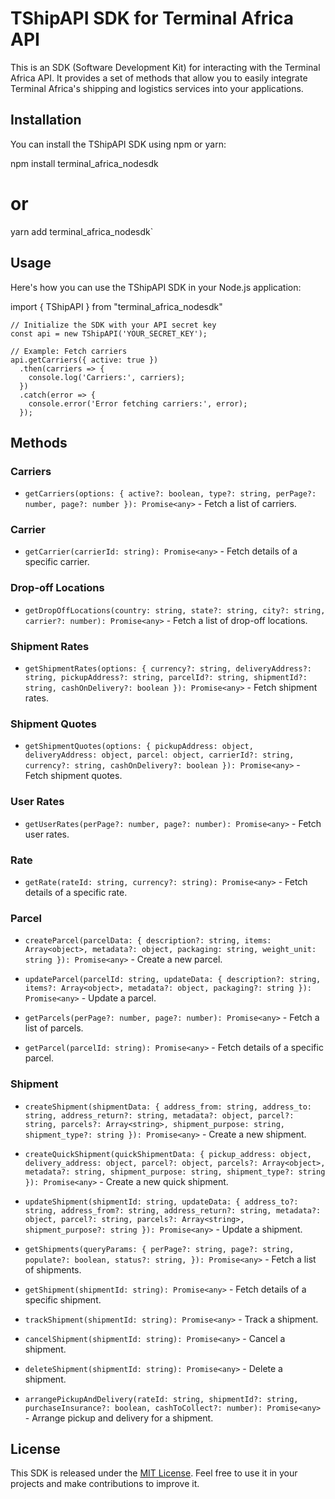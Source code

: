 ﻿# TShipAPI SDK for Terminal Africa API

This is an SDK (Software Development Kit) for interacting with the Terminal Africa API. It provides a set of methods that allow you to easily integrate Terminal Africa's shipping and logistics services into your applications.

## Installation

You can install the TShipAPI SDK using npm or yarn:

npm install terminal_africa_nodesdk
# or
yarn add terminal_africa_nodesdk` 

## Usage

Here's how you can use the TShipAPI SDK in your Node.js application:

import { TShipAPI } from "terminal_africa_nodesdk"
    
    // Initialize the SDK with your API secret key
    const api = new TShipAPI('YOUR_SECRET_KEY');
    
    // Example: Fetch carriers
    api.getCarriers({ active: true })
      .then(carriers => {
        console.log('Carriers:', carriers);
      })
      .catch(error => {
        console.error('Error fetching carriers:', error);
      });

## Methods

### Carriers

-   `getCarriers(options: { active?: boolean, type?: string, perPage?: number, page?: number }): Promise<any>` - Fetch a list of carriers.

### Carrier

-   `getCarrier(carrierId: string): Promise<any>` - Fetch details of a specific carrier.

### Drop-off Locations

-   `getDropOffLocations(country: string, state?: string, city?: string, carrier?: number): Promise<any>` - Fetch a list of drop-off locations.

### Shipment Rates

-   `getShipmentRates(options: { currency?: string, deliveryAddress?: string, pickupAddress?: string, parcelId?: string, shipmentId?: string, cashOnDelivery?: boolean }): Promise<any>` - Fetch shipment rates.

### Shipment Quotes

-   `getShipmentQuotes(options: { pickupAddress: object, deliveryAddress: object, parcel: object, carrierId?: string, currency?: string, cashOnDelivery?: boolean }): Promise<any>` - Fetch shipment quotes.

### User Rates

-   `getUserRates(perPage?: number, page?: number): Promise<any>` - Fetch user rates.

### Rate

-   `getRate(rateId: string, currency?: string): Promise<any>` - Fetch details of a specific rate.

### Parcel

-   `createParcel(parcelData: { description?: string, items: Array<object>, metadata?: object, packaging: string, weight_unit: string }): Promise<any>` - Create a new parcel.
    
-   `updateParcel(parcelId: string, updateData: { description?: string, items?: Array<object>, metadata?: object, packaging?: string }): Promise<any>` - Update a parcel.
    
-   `getParcels(perPage?: number, page?: number): Promise<any>` - Fetch a list of parcels.
    
-   `getParcel(parcelId: string): Promise<any>` - Fetch details of a specific parcel.
    

### Shipment

-   `createShipment(shipmentData: { address_from: string, address_to: string, address_return?: string, metadata?: object, parcel?: string, parcels?: Array<string>, shipment_purpose: string, shipment_type?: string }): Promise<any>` - Create a new shipment.
    
-   `createQuickShipment(quickShipmentData: { pickup_address: object, delivery_address: object, parcel?: object, parcels?: Array<object>, metadata?: string, shipment_purpose: string, shipment_type?: string }): Promise<any>` - Create a new quick shipment.
    
-   `updateShipment(shipmentId: string, updateData: { address_to?: string, address_from?: string, address_return?: string, metadata?: object, parcel?: string, parcels?: Array<string>, shipment_purpose?: string }): Promise<any>` - Update a shipment.
    
-   `getShipments(queryParams: { perPage?: string, page?: string, populate?: boolean, status?: string, }): Promise<any>` - Fetch a list of shipments.
    
-   `getShipment(shipmentId: string): Promise<any>` - Fetch details of a specific shipment.
    
-   `trackShipment(shipmentId: string): Promise<any>` - Track a shipment.
    
-   `cancelShipment(shipmentId: string): Promise<any>` - Cancel a shipment.
    
-   `deleteShipment(shipmentId: string): Promise<any>` - Delete a shipment.
    
-   `arrangePickupAndDelivery(rateId: string, shipmentId?: string, purchaseInsurance?: boolean, cashToCollect?: number): Promise<any>` - Arrange pickup and delivery for a shipment.
    

## License

This SDK is released under the [MIT License](https://chat.openai.com/c/LICENSE). Feel free to use it in your projects and make contributions to improve it.

